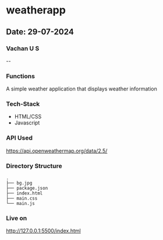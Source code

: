 # weatherapp
## Date: 29-07-2024
### Vachan U S
--
### Functions
A simple weather application that displays weather information
### Tech-Stack
- HTML/CSS
- Javascript

### API Used
https://api.openweathermap.org/data/2.5/

### Directory Structure
```
.
├── bg.jpg
├── package.json
├── index.html
├── main.css
└── main.js

``` 
### Live on
http://127.0.0.1:5500/index.html

